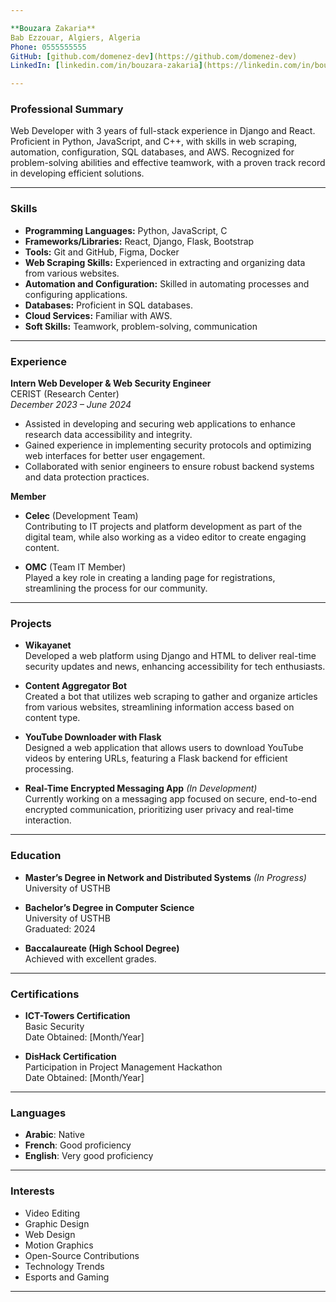 ```yaml
---

**Bouzara Zakaria**  
Bab Ezzouar, Algiers, Algeria  
Phone: 0555555555  
GitHub: [github.com/domenez-dev](https://github.com/domenez-dev)  
LinkedIn: [linkedin.com/in/bouzara-zakaria](https://linkedin.com/in/bouzara-zakaria)  

---
```


### **Professional Summary**

Web Developer with 3 years of full-stack experience in Django and React. Proficient in Python, JavaScript, and C++, with skills in web scraping, automation, configuration, SQL databases, and AWS. Recognized for problem-solving abilities and effective teamwork, with a proven track record in developing efficient solutions.

---

### **Skills**

- **Programming Languages:** Python, JavaScript, C
- **Frameworks/Libraries:** React, Django, Flask, Bootstrap
- **Tools:** Git and GitHub, Figma, Docker
- **Web Scraping Skills:** Experienced in extracting and organizing data from various websites.
- **Automation and Configuration:** Skilled in automating processes and configuring applications.
- **Databases:** Proficient in SQL databases.
- **Cloud Services:** Familiar with AWS.
- **Soft Skills:** Teamwork, problem-solving, communication

---

### **Experience**

**Intern Web Developer & Web Security Engineer**  
CERIST (Research Center)  
*December 2023 – June 2024*  
- Assisted in developing and securing web applications to enhance research data accessibility and integrity.
- Gained experience in implementing security protocols and optimizing web interfaces for better user engagement.
- Collaborated with senior engineers to ensure robust backend systems and data protection practices.

**Member**  
- **Celec** (Development Team)  
  Contributing to IT projects and platform development as part of the digital team, while also working as a video editor to create engaging content.
  
- **OMC** (Team IT Member)  
  Played a key role in creating a landing page for registrations, streamlining the process for our community.

---

### **Projects**

- **Wikayanet**  
  Developed a web platform using Django and HTML to deliver real-time security updates and news, enhancing accessibility for tech enthusiasts.

- **Content Aggregator Bot**  
  Created a bot that utilizes web scraping to gather and organize articles from various websites, streamlining information access based on content type.

- **YouTube Downloader with Flask**  
  Designed a web application that allows users to download YouTube videos by entering URLs, featuring a Flask backend for efficient processing.

- **Real-Time Encrypted Messaging App** *(In Development)*  
  Currently working on a messaging app focused on secure, end-to-end encrypted communication, prioritizing user privacy and real-time interaction.

---

### **Education**

- **Master’s Degree in Network and Distributed Systems** *(In Progress)*  
  University of USTHB

- **Bachelor’s Degree in Computer Science**  
  University of USTHB  
  Graduated: 2024

- **Baccalaureate (High School Degree)**  
  Achieved with excellent grades.

---

### **Certifications**

- **ICT-Towers Certification**  
  Basic Security  
  Date Obtained: [Month/Year]

- **DisHack Certification**  
  Participation in Project Management Hackathon  
  Date Obtained: [Month/Year]

---

### **Languages**

- **Arabic**: Native
- **French**: Good proficiency
- **English**: Very good proficiency

---

### **Interests**

- Video Editing
- Graphic Design
- Web Design
- Motion Graphics
- Open-Source Contributions
- Technology Trends
- Esports and Gaming

---
